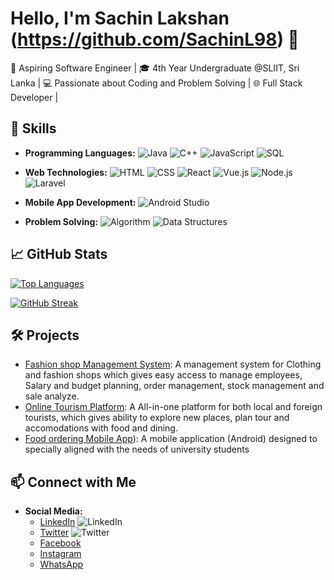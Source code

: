 # Hello, I'm Sachin Lakshan (https://github.com/SachinL98) 👋

🚀 Aspiring Software Engineer | 
🎓 4th Year Undergraduate @SLIIT, Sri Lanka | 
💻 Passionate about Coding and Problem Solving | 
🌐 Full Stack Developer |

## 🔧 Skills

- **Programming Languages:** 
  ![Java](https://img.shields.io/badge/Java-007396?style=flat-square&logo=java&logoColor=white)
  ![C++](https://img.shields.io/badge/C++-00599C?style=flat-square&logo=c%2B%2B&logoColor=white)
  ![JavaScript](https://img.shields.io/badge/JavaScript-F7DF1E?style=flat-square&logo=javascript&logoColor=black)
  ![SQL](https://img.shields.io/badge/SQL-4479A1?style=flat-square&logo=sql&logoColor=white)
  
- **Web Technologies:** 
  ![HTML](https://img.shields.io/badge/HTML5-E34F26?style=flat-square&logo=html5&logoColor=white)
  ![CSS](https://img.shields.io/badge/CSS3-1572B6?style=flat-square&logo=css3&logoColor=white)
  ![React](https://img.shields.io/badge/React-61DAFB?style=flat-square&logo=react&logoColor=black)
  ![Vue.js](https://img.shields.io/badge/Vue.js-4FC08D?style=flat-square&logo=vue.js&logoColor=white)
  ![Node.js](https://img.shields.io/badge/Node.js-43853D?style=flat-square&logo=node.js&logoColor=white)
  ![Laravel](https://img.shields.io/badge/Laravel-FF2D20?style=flat-square&logo=laravel&logoColor=white)

- **Mobile App Development:**
  ![Android Studio](https://img.shields.io/badge/Android_Studio-3DDC84?style=flat-square&logo=android-studio&logoColor=white)

- **Problem Solving:** 
  ![Algorithm](https://img.shields.io/badge/Algorithm-008000?style=flat-square)
  ![Data Structures](https://img.shields.io/badge/Data_Structures-008000?style=flat-square)



## 📈 GitHub Stats

[![Top Languages](https://github-readme-stats.vercel.app/api/top-langs/?username=SachinL98&layout=compact)](https://github.com/anuraghazra/github-readme-stats)

[![GitHub Streak](https://github-readme-streak-stats.herokuapp.com/?user=SachinL98)](https://github.com/DenverCoder1/github-readme-streak-stats)


## 🛠️ Projects

- [Fashion shop Management System]([https://github.com/your-username/project-1](https://github.com/SachinL98/Fashion-Shop-Management-System)): A management system for Clothing and fashion shops which gives easy access to manage employees, Salary and budget planning, order management, stock management and sale analyze.
- [Online Tourism Platform]([https://github.com/your-username/project-2](https://github.com/SachinL98/TravelSavvy-Online-Tuorism-Platform-MERN)): A All-in-one platform for both local and foreign tourists, which gives ability to explore new places, plan tour and accomodations with food and dining.
- [Food ordering Mobile App]([https://github.com/SachinL98/Food-ordering-Mobile-App)): A mobile application (Android) designed to specially aligned with the needs of university students

## 📫 Connect with Me

- **Social Media:**
  - [LinkedIn](https://www.linkedin.com/in/sachin-lakshan-988644255) ![LinkedIn](https://img.shields.io/badge/LinkedIn-0077B5?style=flat-square&logo=linkedin&logoColor=white)
  - [Twitter]([https://twitter.com/your-twitter-handle](https://twitter.com/Sachin922139395)) ![Twitter](https://img.shields.io/badge/Twitter-1DA1F2?style=flat-square&logo=twitter&logoColor=white)
  - [Facebook]([https://www.facebook.com/your-facebook-profile](https://www.facebook.com/profile.php?id=100083049654064&mibextid=9R9pXO))
  - [Instagram]([https://www.instagram.com/your-instagram-handle](https://www.instagram.com/sachi.98?igsh=Z3VzN3Z2NGhubzdm))
  - [WhatsApp](https://wa.me/qr/VSXOD4YWSL7AG1)



